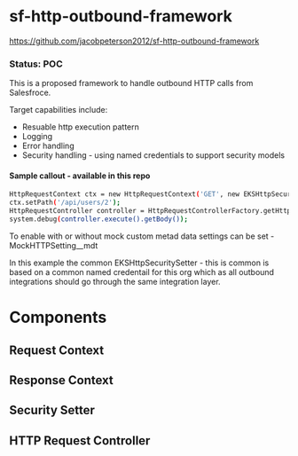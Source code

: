 
  

  

# sf-http-outbound-framework

https://github.com/jacobpeterson2012/sf-http-outbound-framework


### Status: POC

This is a proposed framework to handle outbound HTTP calls from Salesfroce.

Target capabilities include:

- Resuable http execution pattern
- Logging
- Error handling
- Security handling - using named credentials to support security models


#### Sample callout - available in this repo
```sh
HttpRequestContext ctx = new HttpRequestContext('GET', new EKSHttpSecuritySetter());
ctx.setPath('/api/users/2');
HttpRequestController controller = HttpRequestControllerFactory.getHttpController(ctx);
system.debug(controller.execute().getBody());
```

To enable with or without mock custom metad data settings can be set - MockHTTPSetting__mdt

  
  

In this example the common EKSHttpSecuritySetter - this is common is based on a common named credentail for this org which as all outbound integrations should go through the same integration layer.

  
  

# Components
 
## Request Context

## Response Context

## Security Setter

## HTTP Request Controller